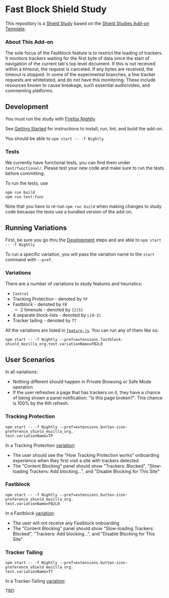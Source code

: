 # Fast Block Shield Study

This repository is a [Shield Study](https://wiki.mozilla.org/Firefox/Shield/Shield_Studies) based on the [Shield Studies Add-on Template](https://github.com/mozilla/shield-studies-addon-template). 

### About This Add-on

The sole focus of the Fastblock feature is to restrict the loading of trackers. It monitors trackers waiting for the first byte of data since the start of navigation of the current tab's top level document. If this is not received within a timeout, the request is canceled. If any bytes are received, the timeout is stopped. In some of the experimental branches, a few tracker requests are whitelisted, and do not have this monitoring. These include resources known to cause breakage, such essential audio/video, and commenting platforms.

## Development

You must run the study with [Firefox
Nightly](https://www.mozilla.org/en-US/firefox/channel/desktop/#nightly)

See [Getting
Started](https://github.com/mozilla/FastBlockShield/blob/master/docs/DEV.md#getting-started) for instructions to install, run, lint, and build the add-on.

You should be able to `npm start -- -f Nightly`

### Tests

We currently have functional tests, you can find them under `test/functional/`.
Please test your new code and make sure to run the tests before committing.

To run the tests, use

```shell
npm run build
npm run test:func
```

Note that you have to re-run `npm run build` when making changes to study code because the tests use a bundled version of the add-on.

## Running Variations

First, be sure you go thru the [Development](#Development) steps and are able
to `npm start -- -f Nightly`

To run a specific variation, you will pass the variation name to the `start`
command with `--pref`.

### Variations

There are a number of variations to study features and heuristics:

  * `Control`
  * Tracking Protection - denoted by `TP`
  * Fastblock - denoted by `FB`
    * 2 timeouts - denoted by `[2|5]`
  * 4 separate block-lists - denoted by `L[0-3]`
  * Tracker tailing - denoted by `TT`

All the variations are listed in
[`feature.js`](https://github.com/mozilla/FastBlockShield/blob/master/src/feature.js).
You can run any of them like so:

```
npm start -- -f Nightly --pref=extensions.fastblock-shield_mozilla_org.test.variationName=FB2L0
```

## User Scenarios

In all variations:

  * Nothing different should happen in Private Browsing or Safe Mode operation
  * If the user refreshes a page that has trackers on it, they have a chance of being shown
    a panel notification: "Is this page broken?". This chance is 100% by the 6th refresh.

### Tracking Protection

```
npm start -- -f Nightly --pref=extensions.button-icon-preference_shield_mozilla_org.
test.variationName=TP
```

In a Tracking Protection [variation](#variations):

  * The user should see the "How Tracking Protection works" onboarding experience
    when they first visit a site with trackers detected.
  * The "Content Blocking" panel should show "Trackers: Blocked",
    "Slow-loading Trackers: Add blocking...", and "Disable Blocking for This
    Site"

### Fastblock

```
npm start -- -f Nightly --pref=extensions.button-icon-preference_shield_mozilla_org.
test.variationName=FB2L0
```

In a Fastblock [variation](#variations):

  * The user will not receive any Fastblock onboarding
  * The "Content Blocking" panel should show "Slow-loading Trackers: Blocked",
    "Trackers: Add blocking...", and "Disable Blocking for This Site"

### Tracker Tailing

```
npm start -- -f Nightly --pref=extensions.button-icon-preference_shield_mozilla_org.
test.variationName=TT
```

In a Tracker-Tailing [variation](#variations):

TBD
